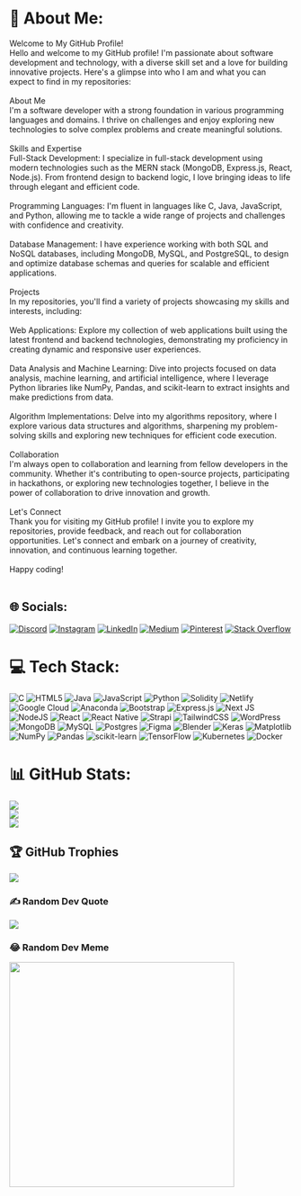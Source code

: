 # 💫 About Me:
Welcome to My GitHub Profile!<br>Hello and welcome to my GitHub profile! I'm passionate about software development and technology, with a diverse skill set and a love for building innovative projects. Here's a glimpse into who I am and what you can expect to find in my repositories:<br><br>About Me<br>I'm a software developer with a strong foundation in various programming languages and domains. I thrive on challenges and enjoy exploring new technologies to solve complex problems and create meaningful solutions.<br><br>Skills and Expertise<br>Full-Stack Development: I specialize in full-stack development using modern technologies such as the MERN stack (MongoDB, Express.js, React, Node.js). From frontend design to backend logic, I love bringing ideas to life through elegant and efficient code.<br><br>Programming Languages: I'm fluent in languages like C, Java, JavaScript, and Python, allowing me to tackle a wide range of projects and challenges with confidence and creativity.<br><br>Database Management: I have experience working with both SQL and NoSQL databases, including MongoDB, MySQL, and PostgreSQL, to design and optimize database schemas and queries for scalable and efficient applications.<br><br>Projects<br>In my repositories, you'll find a variety of projects showcasing my skills and interests, including:<br><br>Web Applications: Explore my collection of web applications built using the latest frontend and backend technologies, demonstrating my proficiency in creating dynamic and responsive user experiences.<br><br>Data Analysis and Machine Learning: Dive into projects focused on data analysis, machine learning, and artificial intelligence, where I leverage Python libraries like NumPy, Pandas, and scikit-learn to extract insights and make predictions from data.<br><br>Algorithm Implementations: Delve into my algorithms repository, where I explore various data structures and algorithms, sharpening my problem-solving skills and exploring new techniques for efficient code execution.<br><br>Collaboration<br>I'm always open to collaboration and learning from fellow developers in the community. Whether it's contributing to open-source projects, participating in hackathons, or exploring new technologies together, I believe in the power of collaboration to drive innovation and growth.<br><br>Let's Connect<br>Thank you for visiting my GitHub profile! I invite you to explore my repositories, provide feedback, and reach out for collaboration opportunities. Let's connect and embark on a journey of creativity, innovation, and continuous learning together.<br><br>Happy coding!<br><br>


## 🌐 Socials:
[![Discord](https://img.shields.io/badge/Discord-%237289DA.svg?logo=discord&logoColor=white)](https://discord.gg/freddyty_12000) [![Instagram](https://www.instagram.com/thee._.freddyty/#)](https://instagram.com/https://www.instagram.com/direct/inbox/#) [![LinkedIn](https://img.shields.io/badge/LinkedIn-%230077B5.svg?logo=linkedin&logoColor=white)](https://linkedin.com/in/https://www.linkedin.com/in/fredrick-mutui-08647928a/) [![Medium](https://img.shields.io/badge/Medium-12100E?logo=medium&logoColor=white)](https://medium.com/@@fredrickmutui640) [![Pinterest](https://img.shields.io/badge/Pinterest-%23E60023.svg?logo=Pinterest&logoColor=white)](https://pinterest.com/@fredrickmutui) [![Stack Overflow](https://img.shields.io/badge/-Stackoverflow-FE7A16?logo=stack-overflow&logoColor=white)](https://stackoverflow.com/users/21178053) 

# 💻 Tech Stack:
![C](https://img.shields.io/badge/c-%2300599C.svg?style=plastic&logo=c&logoColor=white) ![HTML5](https://img.shields.io/badge/html5-%23E34F26.svg?style=plastic&logo=html5&logoColor=white) ![Java](https://img.shields.io/badge/java-%23ED8B00.svg?style=plastic&logo=openjdk&logoColor=white) ![JavaScript](https://img.shields.io/badge/javascript-%23323330.svg?style=plastic&logo=javascript&logoColor=%23F7DF1E) ![Python](https://img.shields.io/badge/python-3670A0?style=plastic&logo=python&logoColor=ffdd54) ![Solidity](https://img.shields.io/badge/Solidity-%23363636.svg?style=plastic&logo=solidity&logoColor=white) ![Netlify](https://img.shields.io/badge/netlify-%23000000.svg?style=plastic&logo=netlify&logoColor=#00C7B7) ![Google Cloud](https://img.shields.io/badge/GoogleCloud-%234285F4.svg?style=plastic&logo=google-cloud&logoColor=white) ![Anaconda](https://img.shields.io/badge/Anaconda-%2344A833.svg?style=plastic&logo=anaconda&logoColor=white) ![Bootstrap](https://img.shields.io/badge/bootstrap-%238511FA.svg?style=plastic&logo=bootstrap&logoColor=white) ![Express.js](https://img.shields.io/badge/express.js-%23404d59.svg?style=plastic&logo=express&logoColor=%2361DAFB) ![Next JS](https://img.shields.io/badge/Next-black?style=plastic&logo=next.js&logoColor=white) ![NodeJS](https://img.shields.io/badge/node.js-6DA55F?style=plastic&logo=node.js&logoColor=white) ![React](https://img.shields.io/badge/react-%2320232a.svg?style=plastic&logo=react&logoColor=%2361DAFB) ![React Native](https://img.shields.io/badge/react_native-%2320232a.svg?style=plastic&logo=react&logoColor=%2361DAFB) ![Strapi](https://img.shields.io/badge/strapi-%232E7EEA.svg?style=plastic&logo=strapi&logoColor=white) ![TailwindCSS](https://img.shields.io/badge/tailwindcss-%2338B2AC.svg?style=plastic&logo=tailwind-css&logoColor=white) ![WordPress](https://img.shields.io/badge/WordPress-%23117AC9.svg?style=plastic&logo=WordPress&logoColor=white) ![MongoDB](https://img.shields.io/badge/MongoDB-%234ea94b.svg?style=plastic&logo=mongodb&logoColor=white) ![MySQL](https://img.shields.io/badge/mysql-%2300000f.svg?style=plastic&logo=mysql&logoColor=white) ![Postgres](https://img.shields.io/badge/postgres-%23316192.svg?style=plastic&logo=postgresql&logoColor=white) ![Figma](https://img.shields.io/badge/figma-%23F24E1E.svg?style=plastic&logo=figma&logoColor=white) ![Blender](https://img.shields.io/badge/blender-%23F5792A.svg?style=plastic&logo=blender&logoColor=white) ![Keras](https://img.shields.io/badge/Keras-%23D00000.svg?style=plastic&logo=Keras&logoColor=white) ![Matplotlib](https://img.shields.io/badge/Matplotlib-%23ffffff.svg?style=plastic&logo=Matplotlib&logoColor=black) ![NumPy](https://img.shields.io/badge/numpy-%23013243.svg?style=plastic&logo=numpy&logoColor=white) ![Pandas](https://img.shields.io/badge/pandas-%23150458.svg?style=plastic&logo=pandas&logoColor=white) ![scikit-learn](https://img.shields.io/badge/scikit--learn-%23F7931E.svg?style=plastic&logo=scikit-learn&logoColor=white) ![TensorFlow](https://img.shields.io/badge/TensorFlow-%23FF6F00.svg?style=plastic&logo=TensorFlow&logoColor=white) ![Kubernetes](https://img.shields.io/badge/kubernetes-%23326ce5.svg?style=plastic&logo=kubernetes&logoColor=white) ![Docker](https://img.shields.io/badge/docker-%230db7ed.svg?style=plastic&logo=docker&logoColor=white)
# 📊 GitHub Stats:
![](https://github-readme-stats.vercel.app/api?username=MEDDKFMF&theme=dark&hide_border=false&include_all_commits=false&count_private=false)<br/>
![](https://github-readme-streak-stats.herokuapp.com/?user=MEDDKFMF&theme=dark&hide_border=false)<br/>
![](https://github-readme-stats.vercel.app/api/top-langs/?username=MEDDKFMF&theme=dark&hide_border=false&include_all_commits=false&count_private=false&layout=compact)

## 🏆 GitHub Trophies
![](https://github-profile-trophy.vercel.app/?username=MEDDKFMF&theme=radical&no-frame=false&no-bg=false&margin-w=4)

### ✍️ Random Dev Quote
![](https://quotes-github-readme.vercel.app/api?type=horizontal&theme=radical)

### 😂 Random Dev Meme
<img src='https://randommeme-five.vercel.app/' style="height: 400px;"/>

<!-- Proudly created with GPRM ( https://gprm.itsvg.in ) -->
